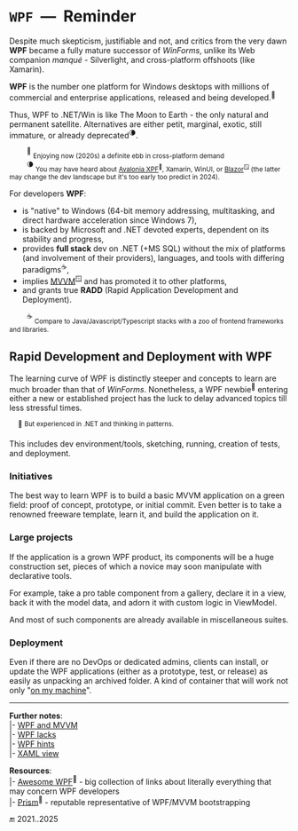# `WPF`&nbsp;&nbsp;&mdash;&nbsp;&nbsp;Reminder

Despite much skepticism, justifiable and not, and critics from the very dawn **WPF** became a fully mature successor of _WinForms_, unlike its Web companion _manqué_ - Silverlight, and cross-platform offshoots (like Xamarin).

 **WPF** is the number one platform for Windows desktops with millions of commercial and enterprise applications, released and being developed.<sup>🙋</sup>
 
 Thus, WPF to .NET/Win is like The Moon to Earth - the only natural and permanent satellite. Alternatives are either petit, marginal, exotic, still immature, or already deprecated<sup>🌘</sup>.

&nbsp;&nbsp;&nbsp;&nbsp;&nbsp;&nbsp;&nbsp;&nbsp;<sup>🙋</sup> <sub>Enjoying now (2020s) a definite ebb in cross-platform demand</sub>\
&nbsp;&nbsp;&nbsp;&nbsp;&nbsp;&nbsp;&nbsp;&nbsp;<sup>🌘</sup> <sub>You may have heard about [Avalonia XPF](https://avaloniaui.net/XPF)<sup>🔗</sup>, Xamarin, WinUI, or [Blazor](https://learn.microsoft.com/aspnet/core/blazor/hybrid/tutorials/wpf)<sup>🪟</sup> (the latter may change the dev landscape but it's too early too predict in 2024).</sub>

For developers **WPF**:

+ is "native" to Windows (64-bit memory addressing, multitasking, and direct hardware acceleration since Windows&nbsp;7),
+ is backed by Microsoft and .NET devoted experts, dependent on its stability and progress,
+ provides **full stack** dev on .NET (+MS&nbsp;SQL) without the mix of platforms (and involvement of their providers), languages, and tools with differing paradigms<sup>☕</sup>,
+ implies [MVVM](https://learn.microsoft.com/en-us/dotnet/architecture/maui/mvvm)<sup>🪟</sup> and has promoted it to other platforms,
+ and grants true **RADD** (Rapid Application Development and Deployment).

&nbsp; &nbsp; &nbsp; &nbsp; <sup>☕</sup> <sub>Compare to Java/Javascript/Typescript stacks with a zoo of frontend frameworks and libraries.</sub>

## Rapid Development and Deployment with WPF

The learning curve of WPF is distinctly steeper and concepts to learn are much broader than that of _WinForms_. 
Nonetheless, a WPF newbie<sup>🔰</sup> entering either a new or established project has the luck to delay advanced topics till less stressful times. 

&nbsp;&nbsp;&nbsp;&nbsp;<sup>🔰</sup> <sup>But experienced in .NET and thinking in patterns.</sup>

This includes dev environment/tools, sketching, running, creation of tests, and deployment.

### Initiatives

The best way to learn WPF is to build a basic MVVM application on a green field: proof of concept, prototype, or initial commit. 
Even better is to take a renowned freeware template, learn it, and build the application on it.

### Large projects

If the application is a grown WPF product, its components will be a huge construction set, pieces of which a novice may soon manipulate with declarative tools. 

For example, take a pro table component from a gallery, declare it in a view, back it with the model data, and adorn it with custom logic in ViewModel.

And most of such components are already available in miscellaneous suites.

### Deployment

Even if there are no DevOps or dedicated admins, clients can install, or update the WPF applications (either as a prototype, test, or release) as easily as unpacking an archived folder. 
A kind of container that will work not only "[on my machine](../../../pencraft/README+/memes/README+/polyptych_works.md)".

---

__Further notes__:\
|- [WPF and MVVM](README+/mvvm/)\
|- [WPF lacks](README+/wpf-drawbacks.md)\
|- [WPF hints](README+/wpf-hints.md)\
|- [XAML view](README+/wpf-xaml_view.md)

__Resources__:\
|- [Awesome WPF](https://github.com/Carlos487/awesome-wpf)<sup>🔗</sup> - big collection of links about literally everything that may concern WPF developers\
|- [Prism](https://github.com/PrismLibrary/Prism)<sup>🔗</sup> - reputable representative of WPF/MVVM bootstrapping 

🔚 2021..2025
